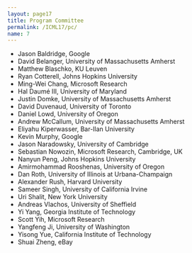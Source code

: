 ```yaml
---
layout: page17
title: Program Committee
permalink: /ICML17/pc/
name: 7
---
```

* Jason Baldridge, Google
* David Belanger, University of Massachusetts Amherst
* Matthew Blaschko, KU Leuven
* Ryan Cotterell, Johns Hopkins University
* Ming-Wei Chang, Microsoft Research
* Hal Daumé III, University of Maryland
* Justin Domke, University of Massachusetts Amherst
* David Duvenaud, University of Toronto
* Daniel Lowd, University of Oregon
* Andrew McCallum, University of Massachusetts Amherst
* Eliyahu Kiperwasser, Bar-Ilan University
* Kevin Murphy, Google
* Jason Naradowsky, University of Cambridge
* Sebastian Nowozin, Microsoft Research, Cambridge, UK
* Nanyun Peng, Johns Hopkins University
* Amirmohammad Rooshenas, University of Oregon
* Dan Roth, University of Illinois at Urbana-Champaign
* Alexander Rush, Harvard University 
* Sameer Singh, University of California Irvine
* Uri Shalit, New York University
* Andreas Vlachos, University of Sheffield
* Yi Yang, Georgia Institute of Technology
* Scott Yih, Microsoft Research
* Yangfeng Ji, University of Washington
* Yisong Yue, California Institute of Technology
* Shuai Zheng, eBay


